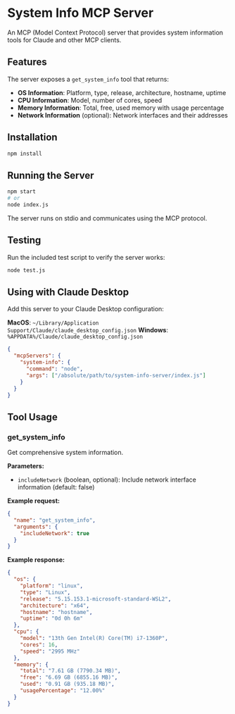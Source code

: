 # System Info MCP Server

An MCP (Model Context Protocol) server that provides system information tools for Claude and other MCP clients.

## Features

The server exposes a `get_system_info` tool that returns:
- **OS Information**: Platform, type, release, architecture, hostname, uptime
- **CPU Information**: Model, number of cores, speed
- **Memory Information**: Total, free, used memory with usage percentage
- **Network Information** (optional): Network interfaces and their addresses

## Installation

```bash
npm install
```

## Running the Server

```bash
npm start
# or
node index.js
```

The server runs on stdio and communicates using the MCP protocol.

## Testing

Run the included test script to verify the server works:

```bash
node test.js
```

## Using with Claude Desktop

Add this server to your Claude Desktop configuration:

**MacOS**: `~/Library/Application Support/Claude/claude_desktop_config.json`
**Windows**: `%APPDATA%/Claude/claude_desktop_config.json`

```json
{
  "mcpServers": {
    "system-info": {
      "command": "node",
      "args": ["/absolute/path/to/system-info-server/index.js"]
    }
  }
}
```

## Tool Usage

### get_system_info

Get comprehensive system information.

**Parameters:**
- `includeNetwork` (boolean, optional): Include network interface information (default: false)

**Example request:**
```json
{
  "name": "get_system_info",
  "arguments": {
    "includeNetwork": true
  }
}
```

**Example response:**
```json
{
  "os": {
    "platform": "linux",
    "type": "Linux",
    "release": "5.15.153.1-microsoft-standard-WSL2",
    "architecture": "x64",
    "hostname": "hostname",
    "uptime": "0d 0h 6m"
  },
  "cpu": {
    "model": "13th Gen Intel(R) Core(TM) i7-1360P",
    "cores": 16,
    "speed": "2995 MHz"
  },
  "memory": {
    "total": "7.61 GB (7790.34 MB)",
    "free": "6.69 GB (6855.16 MB)",
    "used": "0.91 GB (935.18 MB)",
    "usagePercentage": "12.00%"
  }
}
```
